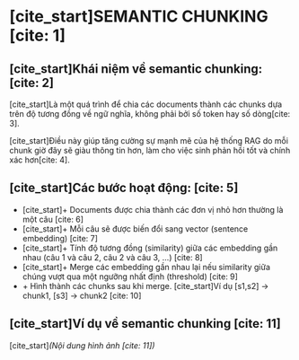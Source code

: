 # [cite_start]SEMANTIC CHUNKING [cite: 1]

## [cite_start]Khái niệm về semantic chunking: [cite: 2]

[cite_start]Là một quá trình để chia các documents thành các chunks dựa trên độ tương đồng về ngữ nghĩa, không phải bởi số token hay số dòng[cite: 3].

[cite_start]Điều này giúp tăng cường sự mạnh mẽ của hệ thống RAG do mỗi chunk giờ đây sẽ giàu thông tin hơn, làm cho việc sinh phản hồi tốt và chính xác hơn[cite: 4].

## [cite_start]Các bước hoạt động: [cite: 5]

* [cite_start]\+ Documents được chia thành các đơn vị nhỏ hơn thường là một câu [cite: 6]
* [cite_start]\+ Mỗi câu sẽ được biến đổi sang vector (sentence embedding) [cite: 7]
* [cite_start]\+ Tính độ tương đồng (similarity) giữa các embedding gần nhau (câu 1 và câu 2, câu 2 và câu 3, …) [cite: 8]
* [cite_start]\+ Merge các embedding gần nhau lại nếu similarity giữa chúng vượt qua một ngưỡng nhất định (threshold) [cite: 9]
* \+ Hình thành các chunks sau khi merge. [cite_start]Ví dụ [s1,s2] -> chunk1, [s3] -> chunk2 [cite: 10]

## [cite_start]Ví dụ về semantic chunking [cite: 11]

[cite_start]*(Nội dung hình ảnh [cite: 11])*
